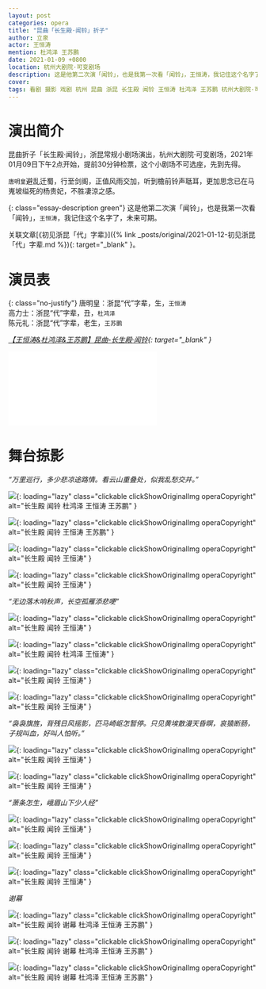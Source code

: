 ```yaml
---
layout: post
categories: opera
title: "昆曲「长生殿·闻铃」折子"
author: 立泉
actor: 王恒涛
mention: 杜鸿泽 王苏鹏
date: 2021-01-09 +0800
location: 杭州大剧院·可变剧场
description: 这是他第二次演「闻铃」，也是我第一次看「闻铃」，王恒涛，我记住这个名字了，未来可期。
cover: 
tags: 看剧 摄影 戏剧 杭州 昆曲 浙昆 长生殿 闻铃 王恒涛 杜鸿泽 王苏鹏 杭州大剧院·可变剧场
---
```


# 演出简介

昆曲折子「长生殿·闻铃」，浙昆常规小剧场演出，杭州大剧院·可变剧场，2021年01月09日下午2点开始，提前30分钟检票，这个小剧场不可选座，先到先得。

`唐明皇`避乱迁蜀，行至剑阁，正值风雨交加，听到檐前铃声聒耳，更加思念已在马嵬坡缢死的杨贵妃，不胜凄涼之感。

{: class="essay-description green"}
这是他第二次演「闻铃」，也是我第一次看「闻铃」，`王恒涛`，我记住这个名字了，未来可期。

关联文章[《初见浙昆「代」字辈》]({% link _posts/original/2021-01-12-初见浙昆「代」字辈.md %}){: target="_blank" }。

# 演员表

{: class="no-justify"}
唐明皇：浙昆“代”字辈，生，`王恒涛`  
高力士：浙昆“代”字辈，丑，`杜鸿泽`  
陈元礼：浙昆“代”字辈，老生，`王苏鹏`

*[【王恒涛&杜鸿泽&王苏鹏】昆曲-长生殿·闻铃](https://www.bilibili.com/video/BV1nV411q75t){: target="_blank" }*

<div class="video-container">
<iframe loading="lazy" src="//player.bilibili.com/player.html?aid=416306780&bvid=BV1nV411q75t&cid=286946442&page=1" scrolling="no" border="0" frameborder="no" framespacing="0" allowfullscreen="true"> </iframe>
</div>

# 舞台掠影

*“万里巡行，多少悲凉途路情。看云山重叠处，似我乱愁交并。”*

![](https://apqx.oss-cn-hangzhou.aliyuncs.com/blog/opera_20210109/changshengdian_wenling/DSC02188_thumb.jpg){: loading="lazy" class="clickable clickShowOriginalImg operaCopyright" alt="长生殿 闻铃 杜鸿泽 王恒涛 王苏鹏" }

![](https://apqx.oss-cn-hangzhou.aliyuncs.com/blog/opera_20210109/changshengdian_wenling/DSC02189_thumb.jpg){: loading="lazy" class="clickable clickShowOriginalImg operaCopyright" alt="长生殿 闻铃 王恒涛 王苏鹏" }

![](https://apqx.oss-cn-hangzhou.aliyuncs.com/blog/opera_20210109/changshengdian_wenling/DSC02191_thumb.jpg){: loading="lazy" class="clickable clickShowOriginalImg operaCopyright" alt="长生殿 闻铃 王恒涛" }

![](https://apqx.oss-cn-hangzhou.aliyuncs.com/blog/opera_20210109/changshengdian_wenling/DSC02192_thumb.jpg){: loading="lazy" class="clickable clickShowOriginalImg operaCopyright" alt="长生殿 闻铃 王恒涛" }

*“无边落木响秋声，长空孤雁添悲哽”*

![](https://apqx.oss-cn-hangzhou.aliyuncs.com/blog/opera_20210109/changshengdian_wenling/DSC02193_thumb.jpg){: loading="lazy" class="clickable clickShowOriginalImg operaCopyright" alt="长生殿 闻铃 王恒涛" }

![](https://apqx.oss-cn-hangzhou.aliyuncs.com/blog/opera_20210109/changshengdian_wenling/DSC02195_thumb.jpg){: loading="lazy" class="clickable clickShowOriginalImg operaCopyright" alt="长生殿 闻铃 杜鸿泽 王恒涛" }

![](https://apqx.oss-cn-hangzhou.aliyuncs.com/blog/opera_20210109/changshengdian_wenling/DSC02198_thumb.jpg){: loading="lazy" class="clickable clickShowOriginalImg operaCopyright" alt="长生殿 闻铃 王恒涛" }

![](https://apqx.oss-cn-hangzhou.aliyuncs.com/blog/opera_20210109/changshengdian_wenling/DSC02200_thumb.jpg){: loading="lazy" class="clickable clickShowOriginalImg operaCopyright" alt="长生殿 闻铃 王恒涛" }

*“袅袅旗旌，背残日风摇影，匹马崎岖怎暂停。只见黄埃散漫天昏暝，哀猿断肠，子规叫血，好叫人怕听。”*

![](https://apqx.oss-cn-hangzhou.aliyuncs.com/blog/opera_20210109/changshengdian_wenling/DSC02201_thumb.jpg){: loading="lazy" class="clickable clickShowOriginalImg operaCopyright" alt="长生殿 闻铃 王恒涛" }

![](https://apqx.oss-cn-hangzhou.aliyuncs.com/blog/opera_20210109/changshengdian_wenling/DSC02202_thumb.jpg){: loading="lazy" class="clickable clickShowOriginalImg operaCopyright" alt="长生殿 闻铃 王恒涛" }

*“萧条怎生，峨眉山下少人经”*

![](https://apqx.oss-cn-hangzhou.aliyuncs.com/blog/opera_20210109/changshengdian_wenling/DSC02204_thumb.jpg){: loading="lazy" class="clickable clickShowOriginalImg operaCopyright" alt="长生殿 闻铃 王恒涛" }

![](https://apqx.oss-cn-hangzhou.aliyuncs.com/blog/opera_20210109/changshengdian_wenling/DSC02206_thumb.jpg){: loading="lazy" class="clickable clickShowOriginalImg operaCopyright" alt="长生殿 闻铃 王恒涛" }

![](https://apqx.oss-cn-hangzhou.aliyuncs.com/blog/opera_20210109/changshengdian_wenling/DSC02207_thumb.jpg){: loading="lazy" class="clickable clickShowOriginalImg operaCopyright" alt="长生殿 闻铃 王恒涛" }

*谢幕*

![](https://apqx.oss-cn-hangzhou.aliyuncs.com/blog/opera_20210109/changshengdian_wenling/DSC02208_thumb.jpg){: loading="lazy" class="clickable clickShowOriginalImg operaCopyright" alt="长生殿 闻铃 谢幕 杜鸿泽 王恒涛 王苏鹏" }

![](https://apqx.oss-cn-hangzhou.aliyuncs.com/blog/opera_20210109/changshengdian_wenling/DSC02209_thumb.jpg){: loading="lazy" class="clickable clickShowOriginalImg operaCopyright" alt="长生殿 闻铃 谢幕 杜鸿泽 王恒涛 王苏鹏" }

![](https://apqx.oss-cn-hangzhou.aliyuncs.com/blog/opera_20210109/changshengdian_wenling/DSC02210_thumb.jpg){: loading="lazy" class="clickable clickShowOriginalImg operaCopyright" alt="长生殿 闻铃 谢幕 杜鸿泽 王恒涛 王苏鹏" }
